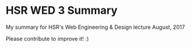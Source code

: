 # HSR WED 3 Summary
My summary for HSR's Web Engineering & Design lecture August, 2017

Please contribute to improve it! :)
